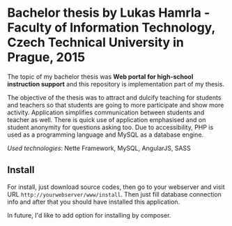 # Bachelor thesis by Lukas Hamrla - Faculty of Information Technology, Czech Technical University in Prague, 2015

The topic of my bachelor thesis was **Web portal for high-school instruction support** and this repository is implementation part of my thesis.

The objective of the thesis was to attract and dulcify teaching for students and teachers so that students are going to more participate and show more activity. Application simplifies communication between students and teacher as well. There is quick use of application emphasised and on student anonymity for questions asking too. Due to accessibility, PHP is used as a programming language and MySQL as a database engine.

*Used technologies*: Nette Framework, MySQL, AngularJS, SASS

## Install
For install, just download source codes, then go to your webserver and visit URL `http://yourwebserver/www/install`. Then just fill database connection info and after that you should have installed this application.

In future, I'd like to add option for installing by composer.
